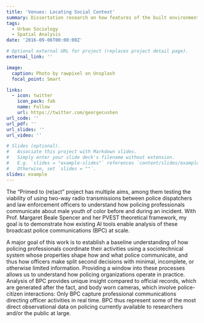 ```yaml
---
title: 'Venues: Locating Social Context' 
summary: Dissertation research on how features of the built environment shape social interaction
tags:
  - Urban Sociology
  - Spatial Analysis
date: '2016-09-06T00:00:00Z'

# Optional external URL for project (replaces project detail page).
external_link: ''

image:
  caption: Photo by rawpixel on Unsplash
  focal_point: Smart

links:
  - icon: twitter
    icon_pack: fab
    name: Follow
    url: https://twitter.com/georgecushen
url_code: ''
url_pdf: ''
url_slides: ''
url_video: ''

# Slides (optional).
#   Associate this project with Markdown slides.
#   Simply enter your slide deck's filename without extension.
#   E.g. `slides = "example-slides"` references `content/slides/example-slides.md`.
#   Otherwise, set `slides = ""`.
slides: example
---
```


The “Primed to (re)act” project has multiple aims, among them testing the viability of using two-way radio transmissions between police dispatchers and law enforcement officers to understand how policing professionals communicate about male youth of color before and during an incident. With Prof. Margaret Beale Spencer and her PVEST theoretical framework, my goal is to demonstrate how existing AI tools enable analysis of these broadcast police communications (BPC) at scale.

A major goal of this work is to establish a baseline understanding of how policing professionals coordinate their activities using a sociotechnical system whose properties shape how and what police communicate, and thus how officers make split second decisions with minimal, incomplete, or otherwise limited information. Providing a window into these processes allows us to understand how policing organizations operate in practice. Analysis of BPC provides unique insight compared to official records, which are generated after the fact, and body worn cameras, which involve police-citizen interactions: Only BPC capture professional communications directing officer activities in real time. BPC thus represent some of the most direct observational data on policing currently available to researchers and/or the public at large.